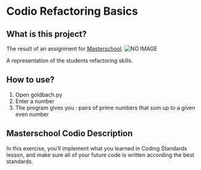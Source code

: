 # Codio Refactoring Basics

## What is this project?

The result of an assignment for [Masterschool](https://learn.masterschool.com/). ![NO IMAGE](https://img.shields.io/badge/Refactoring%20Basics-100-4574E0)

A representation of the students refactoring skills.

## How to use?

1. Open goldbach.py
2. Enter a number
3. The program gives you : pairs of prime numbers that sum up to a given even number

## Masterschool Codio Description

In this exercise, you’ll implement what you learned in Coding Standards lesson, and make sure all of your future code is written according the best standards.

